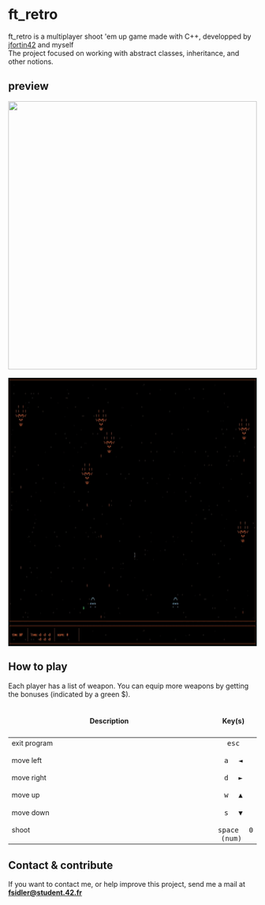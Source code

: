 # ft_retro
ft_retro is a multiplayer shoot 'em up game made with C++, developped by <a href="https://github.com/jfortin42">jfortin42</a> and myself <br />
The project focused on working with abstract classes, inheritance, and other notions.

## preview

<img align="center"
src="https://github.com/Kikoman90/ft_retro/blob/master/resources/ft_retro_3.gif" width="100%" height="544px" />
<br />
<br />
<img align="center"
src="https://github.com/Kikoman90/ft_retro/blob/master/resources/ft_retro_1.gif" width="100%" height="544px" />
 
## How to play

Each player has a list of weapon. You can equip more weapons by getting the bonuses (indicated by a green $).
<table width="100%">
<thead>
<tr>
<td width="65%" height="60px" align="center" cellpadding="0">
<strong>Description</strong>
</td>
<td width="15%" align="center" cellpadding="0">
<span style="width:70px">&nbsp;</span><strong>Key(s)</strong><span style="width:50px">&nbsp;</span>
</td>
</tr>
</thead>
<tbody>
<tr>
<td valign="top" height="30px">exit program</td>
<td valign="top" align="center"><kbd>&nbsp;esc&nbsp;</kbd></td>
</tr>
<tr>
<td valign="top" height="30px">move left</td>
<td valign="top" align="center"><kbd>&nbsp;a&nbsp;</kbd> <kbd>&nbsp;◄&nbsp;</kbd></td>
</tr>
<tr>
<td valign="top" height="30px">move right</td>
<td valign="top" align="center"><kbd>&nbsp;d&nbsp;</kbd> <kbd>&nbsp;►&nbsp;</kbd></td>
</tr>
<tr>
<td valign="top" height="30px">move up</td>
<td valign="top" align="center"><kbd>&nbsp;w&nbsp;</kbd> <kbd>&nbsp;▲&nbsp;</kbd></td>
</tr>
<tr>
<td valign="top" height="30px">move down</td>
<td valign="top" align="center"><kbd>&nbsp;s&nbsp;</kbd> <kbd>&nbsp;▼&nbsp;</kbd></td>
</tr>
<tr>
<td valign="top" height="30px">shoot</td>
<td valign="top" align="center"><kbd>&nbsp;space&nbsp;</kbd> <kbd>&nbsp;0 (num)&nbsp;</kbd></td>
</tr>
</tbody>
</table>

## Contact & contribute

If you want to contact me, or help improve this project, send me a mail at **fsidler@student.42.fr**
